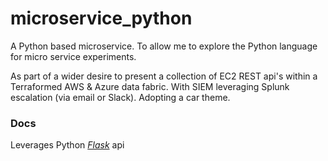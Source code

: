 # microservice_python
A Python based microservice. To allow me to explore the Python language for micro service experiments.

As part of a wider desire to present a collection of EC2 REST api's within a Terraformed AWS & Azure data fabric.
With SIEM leveraging Splunk escalation (via email or Slack). Adopting a car theme.


### Docs
Leverages Python _[Flask](https://flask-restful.readthedocs.io/en/latest/)_ api